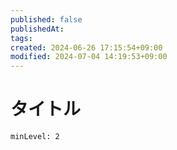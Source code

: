 ```yaml
---
published: false
publishedAt: 
tags: 
created: 2024-06-26 17:15:54+09:00
modified: 2024-07-04 14:19:53+09:00
---
```


# タイトル

```table-of-contents
minLevel: 2
```
